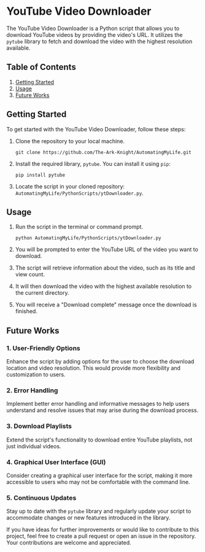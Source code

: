 # YouTube Video Downloader

The YouTube Video Downloader is a Python script that allows you to download YouTube videos by providing the video's URL. It utilizes the `pytube` library to fetch and download the video with the highest resolution available.

## Table of Contents

1. [Getting Started](#getting-started)
2. [Usage](#usage)
3. [Future Works](#future-works)

## Getting Started

To get started with the YouTube Video Downloader, follow these steps:

1. Clone the repository to your local machine.

    ```
    git clone https://github.com/The-Ark-Knight/AutomatingMyLife.git
    ```

2. Install the required library, `pytube`. You can install it using `pip`:

    ```
    pip install pytube
    ```

3. Locate the script in your cloned repository: `AutomatingMyLife/PythonScripts/ytDownloader.py`.

## Usage

1. Run the script in the terminal or command prompt.

    ```
    python AutomatingMyLife/PythonScripts/ytDownloader.py
    ```

2. You will be prompted to enter the YouTube URL of the video you want to download.

3. The script will retrieve information about the video, such as its title and view count.

4. It will then download the video with the highest available resolution to the current directory.

5. You will receive a "Download complete" message once the download is finished.

## Future Works

### 1. User-Friendly Options

Enhance the script by adding options for the user to choose the download location and video resolution. This would provide more flexibility and customization to users.

### 2. Error Handling

Implement better error handling and informative messages to help users understand and resolve issues that may arise during the download process.

### 3. Download Playlists

Extend the script's functionality to download entire YouTube playlists, not just individual videos.

### 4. Graphical User Interface (GUI)

Consider creating a graphical user interface for the script, making it more accessible to users who may not be comfortable with the command line.

### 5. Continuous Updates

Stay up to date with the `pytube` library and regularly update your script to accommodate changes or new features introduced in the library.

If you have ideas for further improvements or would like to contribute to this project, feel free to create a pull request or open an issue in the repository. Your contributions are welcome and appreciated.
